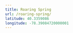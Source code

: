 ```yaml
---
title: Roaring Spring
url: /roaring-spring/
latitude: 40.3359086
longitude: -78.39084720000001
---
```

